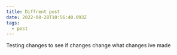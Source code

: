 ```yaml
---
title: Diffrent post
date: 2022-08-28T10:56:40.093Z
tags:
  - post
---
```

Testing changes to see if changes change what changes ive made
